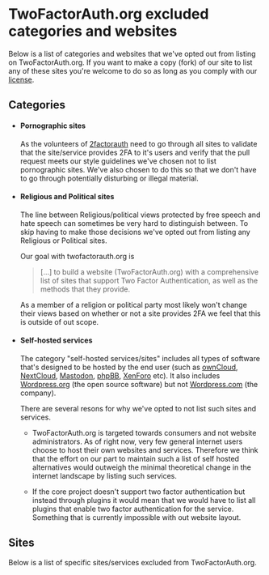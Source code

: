 # TwoFactorAuth.org excluded categories and websites

Below is a list of categories and websites that we've opted out from listing on TwoFactorAuth.org. If you want to make a copy (fork) of our site to list any of these sites you're welcome to do so as long as you comply with our [license](https://github.com/2factorauth/twofactorauth/blob/master/LICENSE).

## Categories

*   #### Pornographic sites

    As the volunteers of [2factorauth](https://github.com/2factorauth) need to go through all sites to validate that the site/service provides 2FA to it's users and verify that the pull request meets our style guidelines we've chosen not   to list pornographic sites.
    We've also chosen to do this so that we don't have to go through potentially disturbing or illegal material.

*   #### Religious and Political sites

    The line between Religious/political views protected by free speech and hate speech can sometimes be very hard to distinguish between.
    To skip having to make those decisions we've opted out from listing any Religious or Political sites.

    Our goal with twofactorauth.org is

    > [...] to build a website (TwoFactorAuth.org) with a comprehensive list of sites that support Two Factor Authentication, as well as the methods that they provide.

    As a member of a religion or political party most likely won't change their views based on whether or not a site provides 2FA we feel that this is outside of out scope.

*   #### Self-hosted services

    The category "self-hosted services/sites" includes all types of software that's designed to be hosted by the end user (such as [ownCloud](https://owncloud.org/), [NextCloud](https://nextcloud.com/), [Mastodon](https://joinmastodon.org/), [phpBB](https://www.phpbb.com/), [XenForo](https://xenforo.com/) etc).
    It also includes [Wordpress.org](https://wordpress.org/) (the open source software) but not [Wordpress.com](https://wordpress.com/) (the company).

    There are several resons for why we've opted to not list such sites and services.

      -   TwoFactorAuth.org is targeted towards consumers and not website     administrators. As of right now, very few general internet users choose to host their own websites and services. Therefore we think that the effort on our part to maintain such a list of self hosted alternatives would outweigh the minimal theoretical change in the internet landscape by listing such services.

      -   If the core project doesn't support two factor authentication but instead through plugins it would mean that we would have to list all plugins that enable two factor authentication for the service. Something that is currently impossible with out website layout.

## Sites

Below is a list of specific sites/services excluded from TwoFactorAuth.org.

